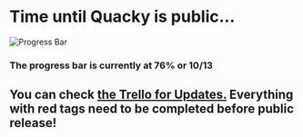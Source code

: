 # Time until Quacky is public...

![Progress Bar](https://cdn.discordapp.com/attachments/588725927928659988/680580793084411918/progress-overall-76.png)

### The progress bar is currently at 76% or 10/13

## You can check [the Trello for Updates.](https://trello.com/b/yY9GLDEb) Everything with red tags need to be completed before public release!
